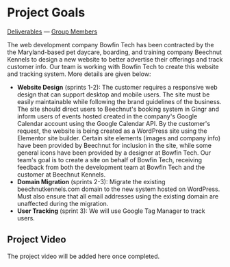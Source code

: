 # Project Goals

[Deliverables](https://cs495-bowfin.github.io/marketing/deliverables) &mdash; [Group Members](https://cs495-bowfin.github.io/marketing/group)

The web development company Bowfin Tech has been contracted by the the Maryland-based pet daycare, boarding, and training company Beechnut Kennels to design a new website to better advertise their offerings and track customer info. Our team is working with Bowfin Tech to create this website and tracking system. More details are given below:
- **Website Design** (sprints 1-2): The customer requires a responsive web design that can support desktop and mobile users. The site must be easily maintainable while following the brand guidelines of the business. The site should direct users to Beechnut's booking system in Gingr and inform users of events hosted created in the company's Google Calendar account using the Google Calendar API. By the customer's request, the website is being created as a WordPress site using the Elementor site builder. Certain site elements (images and company info) have been provided by Beechnut for inclusion in the site, while some general icons have been provided by a designer at Bowfin Tech. Our team's goal is to create a site on behalf of Bowfin Tech, receiving feedback from both the development team at Bowfin Tech and the customer at Beechnut Kennels.
- **Domain Migration** (sprints 2-3): Migrate the existing beechnutkennels.com domain to the new system hosted on WordPress. Must also ensure that all email addresses using the existing domain are unaffected during the migration.
- **User Tracking** (sprint 3): We will use Google Tag Manager to track users.

## Project Video

The project video will be added here once completed.
